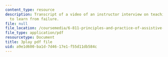 ```yaml
---
content_type: resource
description: Transcript of a video of an instructor interview on teaching students
  to learn from failure.
file: null
file_location: /coursemedia/6-811-principles-and-practice-of-assistive-technology-fall-2014/a9e1d600ba1d7d4617e1f55d11db584c_UswuSLKQVK4.pdf
file_type: application/pdf
resourcetype: Document
title: 3play pdf file
uid: a9e1d600-ba1d-7d46-17e1-f55d11db584c
---
```

